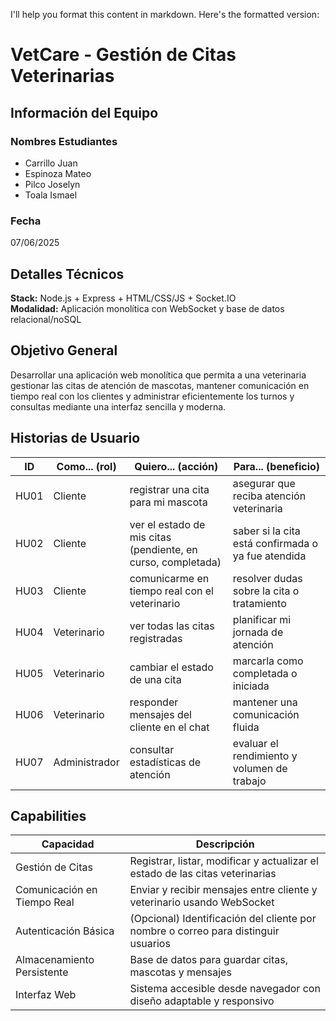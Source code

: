 I'll help you format this content in markdown. Here's the formatted version:

# VetCare - Gestión de Citas Veterinarias

## Información del Equipo

### Nombres Estudiantes
- Carrillo Juan
- Espinoza Mateo
- Pilco Joselyn
- Toala Ismael

### Fecha
07/06/2025

## Detalles Técnicos
**Stack:** Node.js + Express + HTML/CSS/JS + Socket.IO  
**Modalidad:** Aplicación monolítica con WebSocket y base de datos relacional/noSQL

## Objetivo General
Desarrollar una aplicación web monolítica que permita a una veterinaria gestionar las citas de atención de mascotas, mantener comunicación en tiempo real con los clientes y administrar eficientemente los turnos y consultas mediante una interfaz sencilla y moderna.

## Historias de Usuario

| ID | Como... (rol) | Quiero... (acción) | Para... (beneficio) |
|----|---------------|-------------------|-------------------|
| HU01 | Cliente | registrar una cita para mi mascota | asegurar que reciba atención veterinaria |
| HU02 | Cliente | ver el estado de mis citas (pendiente, en curso, completada) | saber si la cita está confirmada o ya fue atendida |
| HU03 | Cliente | comunicarme en tiempo real con el veterinario | resolver dudas sobre la cita o tratamiento |
| HU04 | Veterinario | ver todas las citas registradas | planificar mi jornada de atención |
| HU05 | Veterinario | cambiar el estado de una cita | marcarla como completada o iniciada |
| HU06 | Veterinario | responder mensajes del cliente en el chat | mantener una comunicación fluida |
| HU07 | Administrador | consultar estadísticas de atención | evaluar el rendimiento y volumen de trabajo |

## Capabilities

| Capacidad | Descripción |
|-----------|-------------|
| Gestión de Citas | Registrar, listar, modificar y actualizar el estado de las citas veterinarias |
| Comunicación en Tiempo Real | Enviar y recibir mensajes entre cliente y veterinario usando WebSocket |
| Autenticación Básica | (Opcional) Identificación del cliente por nombre o correo para distinguir usuarios |
| Almacenamiento Persistente | Base de datos para guardar citas, mascotas y mensajes |
| Interfaz Web | Sistema accesible desde navegador con diseño adaptable y responsivo |